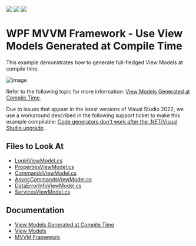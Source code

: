 <!-- default badges list -->
![](https://img.shields.io/endpoint?url=https://codecentral.devexpress.com/api/v1/VersionRange/355442878/21.1.2%2B)
[![](https://img.shields.io/badge/Open_in_DevExpress_Support_Center-FF7200?style=flat-square&logo=DevExpress&logoColor=white)](https://supportcenter.devexpress.com/ticket/details/T988205)
[![](https://img.shields.io/badge/📖_How_to_use_DevExpress_Examples-e9f6fc?style=flat-square)](https://docs.devexpress.com/GeneralInformation/403183)
<!-- default badges end -->
# WPF MVVM Framework - Use View Models Generated at Compile Time

This example demonstrates how to generate full-fledged View Models at compile time.

![image](https://user-images.githubusercontent.com/65009440/188104254-908c5f6b-2b63-4342-8d3d-b7696b14bb20.png)

Refer to the following topic for more information: [View Models Generated at Compile Time](https://docs.devexpress.com/WPF/402989/mvvm-framework/viewmodels/compile-time-generated-viewmodels).

Due to issues that appear in the latest versions of Visual Studio 2022, we use a workaround described in the following support ticket to make this example compilable: [Code generators don't work after the .NET/Visual Studio upgrade](https://supportcenter.devexpress.com/ticket/details/t1102440/code-generators-don-t-work-after-the-net-visual-studio-upgrade).

## Files to Look At

* [LoginViewModel.cs](./CS/NET%205/ViewModel/LoginViewModel.cs)
* [PropertiesViewModel.cs](./CS/NET%205/ViewModel/PropertiesViewModel.cs)
* [CommandsViewModel.cs](./CS/NET%205/ViewModel/CommandsViewModel.cs)
* [AsyncCommandsViewModel.cs](./CS/NET%205/ViewModel/AsyncCommandsViewModel.cs)
* [DataErrorInfoViewModel.cs](./CS/NET%205/ViewModel/DataErrorInfoViewModel.cs)
* [ServicesViewModel.cs](./CS/NET%205/ViewModel/ServicesViewModel.cs)

## Documentation

* [View Models Generated at Compile Time](https://docs.devexpress.com/WPF/402989/mvvm-framework/viewmodels/compile-time-generated-viewmodels)
* [View Models](https://docs.devexpress.com/WPF/17439/mvvm-framework/viewmodels)
* [MVVM Framework](https://docs.devexpress.com/WPF/15112/mvvm-framework)
